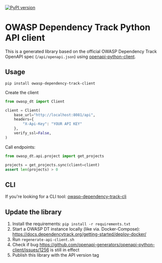 [![PyPI version](https://badge.fury.io/py/owasp-dependency-track-client.svg)](https://badge.fury.io/py/owasp-dependency-track-client)

# OWASP Dependency Track Python API client

This is a generated library based on the official OWASP Dependency Track OpenAPI spec (`/api/openapi.json`) using [openapi-python-client](https://github.com/openapi-generators/openapi-python-client).

## Usage

```shell
pip install owasp-dependency-track-client
```

Create the client
```python
from owasp_dt import Client

client = Client(
    base_url="http://localhost:8081/api",
    headers={
        "X-Api-Key": "YOUR API KEY"
    },
    verify_ssl=False,
)
```

Call endpoints:
```python
from owasp_dt.api.project import get_projects

projects = get_projects.sync(client=client)
assert len(projects) > 0
```

## CLI

If you're looking for a CLI tool: [owasp-dependency-track-cli](https://github.com/mreiche/owasp-dependency-track-cli)

## Update the library

1. Install the requirements: `pip install -r requirements.txt`
2. Start a OWASP DT instance locally (like via. Docker-Compose): https://docs.dependencytrack.org/getting-started/deploy-docker/
3. Run `regenerate-api-client.sh`
4. Check if bug https://github.com/openapi-generators/openapi-python-client/issues/1256 is still in effect
5. Publish this library with the API version tag
